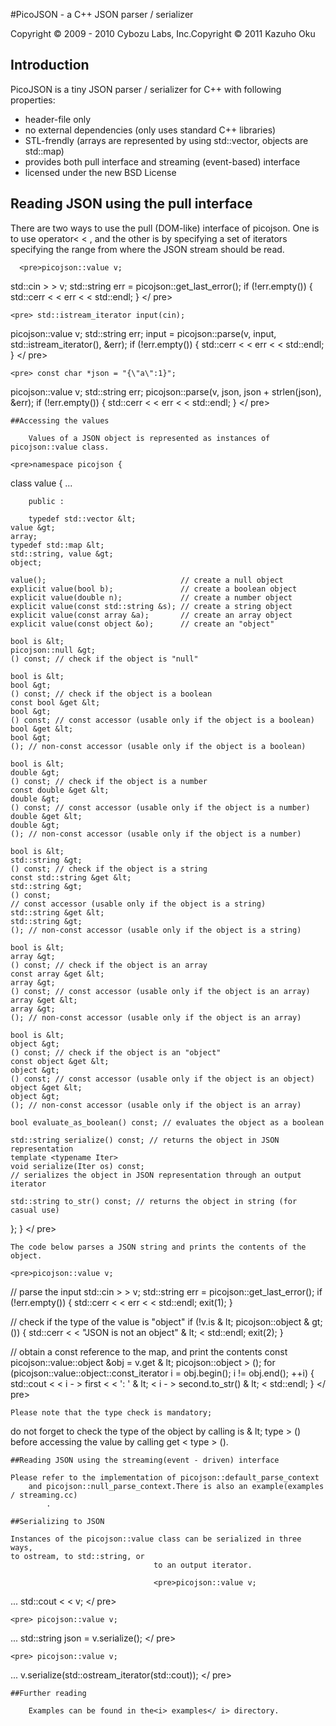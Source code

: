 #PicoJSON - a C++ JSON parser / serializer

Copyright &copy;
2009 - 2010 Cybozu Labs, Inc.Copyright &copy; 2011 Kazuho Oku

## Introduction

PicoJSON is a tiny JSON parser / serializer for C++ with following properties:

- header-file only
- no external dependencies (only uses standard C++ libraries)
- STL-frendly (arrays are represented by using std::vector, objects are std::map)
- provides both pull interface and streaming (event-based) interface
- licensed under the new BSD License

## Reading JSON using the pull interface

There are two ways to use the pull (DOM-like) interface of picojson.  One is to use operator&lt;
&lt;
, and the other is by specifying a set of iterators specifying the range from where the JSON stream
          should be read.

      <pre>picojson::value v;
std::cin &gt;
&gt;
v;
std::string err = picojson::get_last_error();
if (!err.empty()) {
  std::cerr &lt;
  &lt;
  err &lt;
  &lt;
  std::endl;
}
</ pre>

    <pre> std::istream_iterator input(cin);
picojson::value v;
std::string err;
input = picojson::parse(v, input, std::istream_iterator(), &err);
if (!err.empty()) {
  std::cerr &lt;
  &lt;
  err &lt;
  &lt;
  std::endl;
}
</ pre>

    <pre> const char *json = "{\"a\":1}";
picojson::value v;
std::string err;
picojson::parse(v, json, json + strlen(json), &err);
if (!err.empty()) {
  std::cerr &lt;
  &lt;
  err &lt;
  &lt;
  std::endl;
}
</ pre>

    ##Accessing the values

        Values of a JSON object is represented as instances of picojson::value class.

    <pre>namespace picojson {

  class value {
    ...

        public :

        typedef std::vector &lt;
    value &gt;
    array;
    typedef std::map &lt;
    std::string, value &gt;
    object;

    value();                              // create a null object
    explicit value(bool b);               // create a boolean object
    explicit value(double n);             // create a number object
    explicit value(const std::string &s); // create a string object
    explicit value(const array &a);       // create an array object
    explicit value(const object &o);      // create an "object"

    bool is &lt;
    picojson::null &gt;
    () const; // check if the object is "null"

    bool is &lt;
    bool &gt;
    () const; // check if the object is a boolean
    const bool &get &lt;
    bool &gt;
    () const; // const accessor (usable only if the object is a boolean)
    bool &get &lt;
    bool &gt;
    (); // non-const accessor (usable only if the object is a boolean)

    bool is &lt;
    double &gt;
    () const; // check if the object is a number
    const double &get &lt;
    double &gt;
    () const; // const accessor (usable only if the object is a number)
    double &get &lt;
    double &gt;
    (); // non-const accessor (usable only if the object is a number)

    bool is &lt;
    std::string &gt;
    () const; // check if the object is a string
    const std::string &get &lt;
    std::string &gt;
    () const;
    // const accessor (usable only if the object is a string)
    std::string &get &lt;
    std::string &gt;
    (); // non-const accessor (usable only if the object is a string)

    bool is &lt;
    array &gt;
    () const; // check if the object is an array
    const array &get &lt;
    array &gt;
    () const; // const accessor (usable only if the object is an array)
    array &get &lt;
    array &gt;
    (); // non-const accessor (usable only if the object is an array)

    bool is &lt;
    object &gt;
    () const; // check if the object is an "object"
    const object &get &lt;
    object &gt;
    () const; // const accessor (usable only if the object is an object)
    object &get &lt;
    object &gt;
    (); // non-const accessor (usable only if the object is an array)

    bool evaluate_as_boolean() const; // evaluates the object as a boolean

    std::string serialize() const; // returns the object in JSON representation
    template <typename Iter>
    void serialize(Iter os) const;
    // serializes the object in JSON representation through an output iterator

    std::string to_str() const; // returns the object in string (for casual use)
  };
}
</ pre>

    The code below parses a JSON string and prints the contents of the object.

    <pre>picojson::value v;

// parse the input
std::cin &gt;
&gt;
v;
std::string err = picojson::get_last_error();
if (!err.empty()) {
  std::cerr &lt;
  &lt;
  err &lt;
  &lt;
  std::endl;
  exit(1);
}

// check if the type of the value is "object"
if (!v.is & lt; picojson::object & gt; ()) {
  std::cerr &lt;
  &lt;
  "JSON is not an object" & lt;
  &lt;
  std::endl;
  exit(2);
}

// obtain a const reference to the map, and print the contents
const picojson::value::object &obj = v.get & lt;
picojson::object &gt;
();
for (picojson::value::object::const_iterator i = obj.begin(); i != obj.end(); ++i) {
  std::cout &lt;
  &lt;
  i - &gt;
  first &lt;
  &lt;
  ': ' & lt;
  &lt;
  i - &gt;
  second.to_str() & lt;
  &lt;
  std::endl;
}
</ pre>

    Please note that the type check is mandatory;
do
  not forget to check the type of the object by calling is & lt;
type &gt;
() before accessing the value by calling get &lt;
type &gt;
().

    ##Reading JSON using the streaming(event - driven) interface

    Please refer to the implementation of picojson::default_parse_context
        and picojson::null_parse_context.There is also an example(examples / streaming.cc)
            .

    ##Serializing to JSON

    Instances of the picojson::value class can be serialized in three ways,
    to ostream, to std::string, or
                                    to an output iterator.

                                    <pre>picojson::value v;
... std::cout &lt;
&lt;
v;
</ pre>

    <pre> picojson::value v;
... std::string json = v.serialize();
</ pre>

    <pre> picojson::value v;
... v.serialize(std::ostream_iterator(std::cout));
</ pre>

    ##Further reading

        Examples can be found in the<i> examples</ i> directory.
